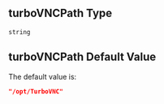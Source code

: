 ## turboVNCPath Type

`string`

## turboVNCPath Default Value

The default value is:

```json
"/opt/TurboVNC"
```
